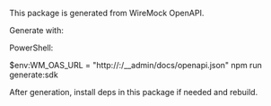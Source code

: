 This package is generated from WireMock OpenAPI.

Generate with:

PowerShell:

  $env:WM_OAS_URL = "http://<host>:<port>/__admin/docs/openapi.json"
  npm run generate:sdk

After generation, install deps in this package if needed and rebuild.

